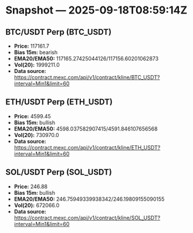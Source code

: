 # Snapshot — 2025-09-18T08:59:14Z

## BTC/USDT Perp (BTC_USDT)
- **Price:** 117161.7
- **Bias 15m:** bearish
- **EMA20/EMA50:** 117165.27425044126/117156.60201062873
- **Vol(20):** 1999211.0
- **Data source:** https://contract.mexc.com/api/v1/contract/kline/BTC_USDT?interval=Min1&limit=60

## ETH/USDT Perp (ETH_USDT)
- **Price:** 4599.45
- **Bias 15m:** bullish
- **EMA20/EMA50:** 4598.037582907415/4591.846107656568
- **Vol(20):** 730970.0
- **Data source:** https://contract.mexc.com/api/v1/contract/kline/ETH_USDT?interval=Min1&limit=60

## SOL/USDT Perp (SOL_USDT)
- **Price:** 246.88
- **Bias 15m:** bullish
- **EMA20/EMA50:** 246.75949339938342/246.19809155090155
- **Vol(20):** 672066.0
- **Data source:** https://contract.mexc.com/api/v1/contract/kline/SOL_USDT?interval=Min1&limit=60
